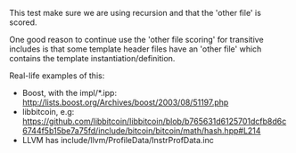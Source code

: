 This test make sure we are using recursion and that the 'other file' is scored.

One good reason to continue use the 'other file scoring' for transitive includes
is that some template header files have an 'other file' which contains the
template instantiation/definition.

Real-life examples of this:
- Boost, with the impl/*.ipp: http://lists.boost.org/Archives/boost/2003/08/51197.php
- libbitcoin, e.g: https://github.com/libbitcoin/libbitcoin/blob/b765631d6125701dcfb8d6c6744f5b15be7a75fd/include/bitcoin/bitcoin/math/hash.hpp#L214
- LLVM has include/llvm/ProfileData/InstrProfData.inc
